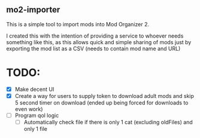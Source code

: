 ## mo2-importer

This is a simple tool to import mods into Mod Organizer 2.

I created this with the intention of providing a service to whoever needs something like this, as this allows quick and simple sharing of
mods just by exporting the mod list as a CSV (needs to contain mod name and URL)

# TODO:

- [x] Make decent UI
- [x] Create a way for users to supply token to download adult mods and skip 5 second timer on download (ended up being
  forced for downloads to even work)
- [ ] Program qol logic
    - [ ] Automatically check file if there is only 1 cat (excluding oldFiles) and only 1 file
